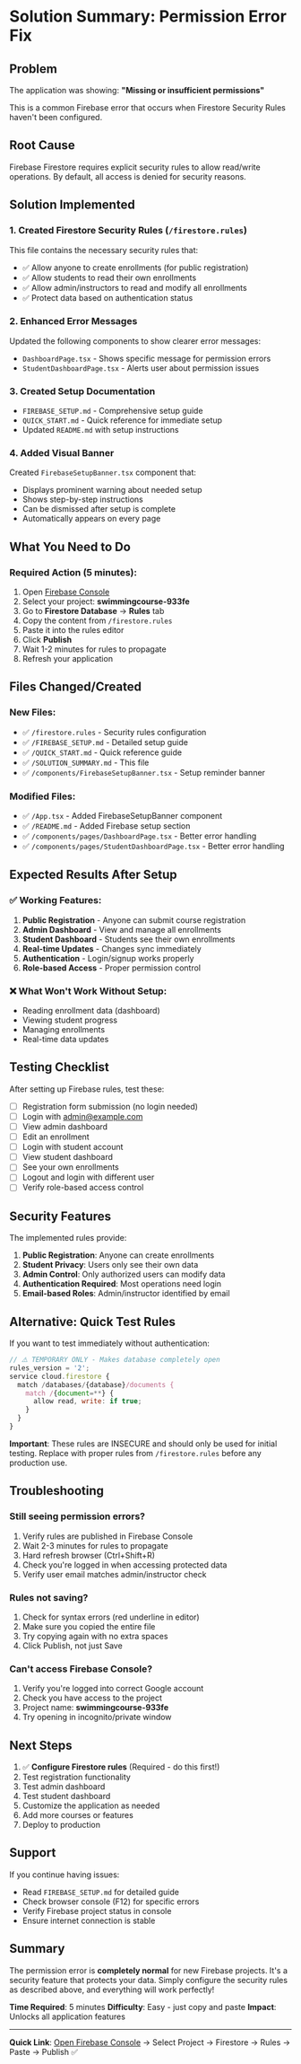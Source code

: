 # Solution Summary: Permission Error Fix

## Problem
The application was showing: **"Missing or insufficient permissions"**

This is a common Firebase error that occurs when Firestore Security Rules haven't been configured.

## Root Cause
Firebase Firestore requires explicit security rules to allow read/write operations. By default, all access is denied for security reasons.

## Solution Implemented

### 1. Created Firestore Security Rules (`/firestore.rules`)
This file contains the necessary security rules that:
- ✅ Allow anyone to create enrollments (for public registration)
- ✅ Allow students to read their own enrollments
- ✅ Allow admin/instructors to read and modify all enrollments
- ✅ Protect data based on authentication status

### 2. Enhanced Error Messages
Updated the following components to show clearer error messages:
- `DashboardPage.tsx` - Shows specific message for permission errors
- `StudentDashboardPage.tsx` - Alerts user about permission issues

### 3. Created Setup Documentation
- `FIREBASE_SETUP.md` - Comprehensive setup guide
- `QUICK_START.md` - Quick reference for immediate setup
- Updated `README.md` with setup instructions

### 4. Added Visual Banner
Created `FirebaseSetupBanner.tsx` component that:
- Displays prominent warning about needed setup
- Shows step-by-step instructions
- Can be dismissed after setup is complete
- Automatically appears on every page

## What You Need to Do

### Required Action (5 minutes):
1. Open [Firebase Console](https://console.firebase.google.com/)
2. Select your project: **swimmingcourse-933fe**
3. Go to **Firestore Database** → **Rules** tab
4. Copy the content from `/firestore.rules`
5. Paste it into the rules editor
6. Click **Publish**
7. Wait 1-2 minutes for rules to propagate
8. Refresh your application

## Files Changed/Created

### New Files:
- ✅ `/firestore.rules` - Security rules configuration
- ✅ `/FIREBASE_SETUP.md` - Detailed setup guide
- ✅ `/QUICK_START.md` - Quick reference guide
- ✅ `/SOLUTION_SUMMARY.md` - This file
- ✅ `/components/FirebaseSetupBanner.tsx` - Setup reminder banner

### Modified Files:
- ✅ `/App.tsx` - Added FirebaseSetupBanner component
- ✅ `/README.md` - Added Firebase setup section
- ✅ `/components/pages/DashboardPage.tsx` - Better error handling
- ✅ `/components/pages/StudentDashboardPage.tsx` - Better error handling

## Expected Results After Setup

### ✅ Working Features:
1. **Public Registration** - Anyone can submit course registration
2. **Admin Dashboard** - View and manage all enrollments
3. **Student Dashboard** - Students see their own enrollments
4. **Real-time Updates** - Changes sync immediately
5. **Authentication** - Login/signup works properly
6. **Role-based Access** - Proper permission control

### ❌ What Won't Work Without Setup:
- Reading enrollment data (dashboard)
- Viewing student progress
- Managing enrollments
- Real-time data updates

## Testing Checklist

After setting up Firebase rules, test these:

- [ ] Registration form submission (no login needed)
- [ ] Login with admin@example.com
- [ ] View admin dashboard
- [ ] Edit an enrollment
- [ ] Login with student account
- [ ] View student dashboard
- [ ] See your own enrollments
- [ ] Logout and login with different user
- [ ] Verify role-based access control

## Security Features

The implemented rules provide:

1. **Public Registration**: Anyone can create enrollments
2. **Student Privacy**: Users only see their own data
3. **Admin Control**: Only authorized users can modify data
4. **Authentication Required**: Most operations need login
5. **Email-based Roles**: Admin/instructor identified by email

## Alternative: Quick Test Rules

If you want to test immediately without authentication:

```javascript
// ⚠️ TEMPORARY ONLY - Makes database completely open
rules_version = '2';
service cloud.firestore {
  match /databases/{database}/documents {
    match /{document=**} {
      allow read, write: if true;
    }
  }
}
```

**Important**: These rules are INSECURE and should only be used for initial testing. Replace with proper rules from `/firestore.rules` before any production use.

## Troubleshooting

### Still seeing permission errors?
1. Verify rules are published in Firebase Console
2. Wait 2-3 minutes for rules to propagate
3. Hard refresh browser (Ctrl+Shift+R)
4. Check you're logged in when accessing protected data
5. Verify user email matches admin/instructor check

### Rules not saving?
1. Check for syntax errors (red underline in editor)
2. Make sure you copied the entire file
3. Try copying again with no extra spaces
4. Click Publish, not just Save

### Can't access Firebase Console?
1. Verify you're logged into correct Google account
2. Check you have access to the project
3. Project name: **swimmingcourse-933fe**
4. Try opening in incognito/private window

## Next Steps

1. ✅ **Configure Firestore rules** (Required - do this first!)
2. Test registration functionality
3. Test admin dashboard
4. Test student dashboard
5. Customize the application as needed
6. Add more courses or features
7. Deploy to production

## Support

If you continue having issues:
- Read `FIREBASE_SETUP.md` for detailed guide
- Check browser console (F12) for specific errors
- Verify Firebase project status in console
- Ensure internet connection is stable

## Summary

The permission error is **completely normal** for new Firebase projects. It's a security feature that protects your data. Simply configure the security rules as described above, and everything will work perfectly!

**Time Required**: 5 minutes
**Difficulty**: Easy - just copy and paste
**Impact**: Unlocks all application features

---

**Quick Link**: [Open Firebase Console](https://console.firebase.google.com/) → Select Project → Firestore → Rules → Paste → Publish ✅
